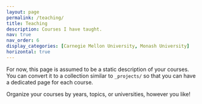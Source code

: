```yaml
---
layout: page
permalink: /teaching/
title: Teaching
description: Courses I have taught.
nav: true
nav_order: 6
display_categories: [Carnegie Mellon University, Monash University]
horizontal: true
---
```



For now, this page is assumed to be a static description of your courses. You can convert it to a collection similar to `_projects/` so that you can have a dedicated page for each course.

Organize your courses by years, topics, or universities, however you like!

